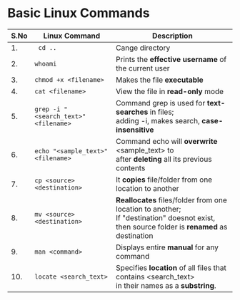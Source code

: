# Basic Linux Commands

| S.No | Linux Command                      | Description                                                                                                                   |
|------|------------------------------------|-------------------------------------------------------------------------------------------------------------------------------|
| 1.   |` cd ..`                           | Cange directory                                                                                                              |
| 2.   | `whoami`                             | Prints the **effective username** of the current user                                                                             |
| 3.   | `chmod +x <filename>`                | Makes the file **executable**                                                                                                     |
| 4.   | `cat <filename>`                    | View the file in **read-only** mode                                                                                               |
| 5.   | `grep -i "<search_text>" <filename>` | Command grep is used for **text-searches** in files;<br> adding -i, makes search, **case-insensitive**                                             |
| 6.   | `echo "<sample_text>" <filename>`   | Command echo will **overwrite** <sample_text> to <filename> <br> after **deleting** all its previous contents                                      |
| 7.   | `cp <source> <destination>`          | It **copies** file/folder from one location to another                                                                               |
| 8.   | `mv <source> <destination>`         | **Reallocates** files/folder from one location to another; <br> If "destination" doesnot exist, then source folder is  **renamed** as destination |
| 9.   | `man <command>`                      | Displays entire **manual** for any command                                                                                        |
| 10.  | `locate <search_text>`              | Specifies **location** of all files that contains <search_text> <br> in their names as a **substring**.                                   |
